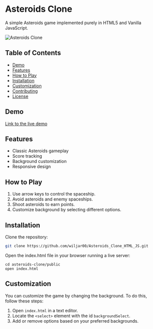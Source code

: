 # Asteroids Clone

A simple Asteroids game implemented purely in HTML5 and Vanilla JavaScript.

![Asteroids Clone](./path/to/screenshot.png)

## Table of Contents

- [Demo](#demo)
- [Features](#features)
- [How to Play](#how-to-play)
- [Installation](#installation)
- [Customization](#customization)
- [Contributing](#contributing)
- [License](#license)

## Demo

[Link to the live demo](https://your-live-demo-link.com)

## Features

- Classic Asteroids gameplay
- Score tracking
- Background customization
- Responsive design

## How to Play

1. Use arrow keys to control the spaceship.
2. Avoid asteroids and enemy spaceships.
3. Shoot asteroids to earn points.
4. Customize background by selecting different options.

## Installation

Clone the repository:

```bash
git clone https://github.com/wiljar00/Asteroids_Clone_HTML_JS.git
```

Open the index.html file in your browser running a live server:
```
cd asteroids-clone/public
open index.html
```

## Customization

You can customize the game by changing the background. To do this, follow these steps:

1. Open `index.html` in a text editor.
2. Locate the `<select>` element with the id `backgroundSelect`.
3. Add or remove options based on your preferred backgrounds.
